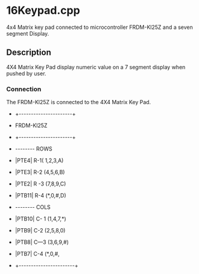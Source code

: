 # 16Keypad.cpp 
4x4 Matrix key pad connected to microcontroller FRDM-Kl25Z  and a seven segment Display.
## Description 
4X4 Matrix Key Pad display numeric value on a 7 segment display when pushed by user. 
### Connection
The FRDM-Kl25Z   is connected to the 4X4 Matrix Key Pad.
* +----------------------+ 
*  FRDM-Kl25Z
* +----------------------+  
* --------   ROWS

* |PTE4|   R-1( 1,2,3,A)
* |PTE3|	 R-2 (4,5,6,B)
* |PTE2|	 R -3 (7,8,9,C)
* |PTB11|	 R-4 (*,0,#,D)
* --------   COLS
* |PTB10|  C- 1 (1,4,7,*)
* |PTB9|   C-2 (2,5,8,0)
* |PTB8|   C—3 (3,6,9,#)
* |PTB7|   C-4 (*,0,#,
* +-----------------------+
